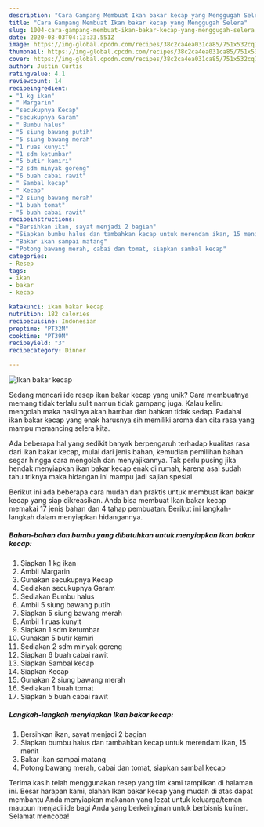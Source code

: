 ```yaml
---
description: "Cara Gampang Membuat Ikan bakar kecap yang Menggugah Selera"
title: "Cara Gampang Membuat Ikan bakar kecap yang Menggugah Selera"
slug: 1004-cara-gampang-membuat-ikan-bakar-kecap-yang-menggugah-selera
date: 2020-08-03T04:13:33.551Z
image: https://img-global.cpcdn.com/recipes/38c2ca4ea031ca85/751x532cq70/ikan-bakar-kecap-foto-resep-utama.jpg
thumbnail: https://img-global.cpcdn.com/recipes/38c2ca4ea031ca85/751x532cq70/ikan-bakar-kecap-foto-resep-utama.jpg
cover: https://img-global.cpcdn.com/recipes/38c2ca4ea031ca85/751x532cq70/ikan-bakar-kecap-foto-resep-utama.jpg
author: Justin Curtis
ratingvalue: 4.1
reviewcount: 14
recipeingredient:
- "1 kg ikan"
- " Margarin"
- "secukupnya Kecap"
- "secukupnya Garam"
- " Bumbu halus"
- "5 siung bawang putih"
- "5 siung bawang merah"
- "1 ruas kunyit"
- "1 sdm ketumbar"
- "5 butir kemiri"
- "2 sdm minyak goreng"
- "6 buah cabai rawit"
- " Sambal kecap"
- " Kecap"
- "2 siung bawang merah"
- "1 buah tomat"
- "5 buah cabai rawit"
recipeinstructions:
- "Bersihkan ikan, sayat menjadi 2 bagian"
- "Siapkan bumbu halus dan tambahkan kecap untuk merendam ikan, 15 menit"
- "Bakar ikan sampai matang"
- "Potong bawang merah, cabai dan tomat, siapkan sambal kecap"
categories:
- Resep
tags:
- ikan
- bakar
- kecap

katakunci: ikan bakar kecap 
nutrition: 182 calories
recipecuisine: Indonesian
preptime: "PT32M"
cooktime: "PT39M"
recipeyield: "3"
recipecategory: Dinner

---
```



![Ikan bakar kecap](https://img-global.cpcdn.com/recipes/38c2ca4ea031ca85/751x532cq70/ikan-bakar-kecap-foto-resep-utama.jpg)

Sedang mencari ide resep ikan bakar kecap yang unik? Cara membuatnya memang tidak terlalu sulit namun tidak gampang juga. Kalau keliru mengolah maka hasilnya akan hambar dan bahkan tidak sedap. Padahal ikan bakar kecap yang enak harusnya sih memiliki aroma dan cita rasa yang mampu memancing selera kita.



Ada beberapa hal yang sedikit banyak berpengaruh terhadap kualitas rasa dari ikan bakar kecap, mulai dari jenis bahan, kemudian pemilihan bahan segar hingga cara mengolah dan menyajikannya. Tak perlu pusing jika hendak menyiapkan ikan bakar kecap enak di rumah, karena asal sudah tahu triknya maka hidangan ini mampu jadi sajian spesial.


Berikut ini ada beberapa cara mudah dan praktis untuk membuat ikan bakar kecap yang siap dikreasikan. Anda bisa membuat Ikan bakar kecap memakai 17 jenis bahan dan 4 tahap pembuatan. Berikut ini langkah-langkah dalam menyiapkan hidangannya.

<!--inarticleads1-->

##### Bahan-bahan dan bumbu yang dibutuhkan untuk menyiapkan Ikan bakar kecap:

1. Siapkan 1 kg ikan
1. Ambil  Margarin
1. Gunakan secukupnya Kecap
1. Sediakan secukupnya Garam
1. Sediakan  Bumbu halus
1. Ambil 5 siung bawang putih
1. Siapkan 5 siung bawang merah
1. Ambil 1 ruas kunyit
1. Siapkan 1 sdm ketumbar
1. Gunakan 5 butir kemiri
1. Sediakan 2 sdm minyak goreng
1. Siapkan 6 buah cabai rawit
1. Siapkan  Sambal kecap
1. Siapkan  Kecap
1. Gunakan 2 siung bawang merah
1. Sediakan 1 buah tomat
1. Siapkan 5 buah cabai rawit




<!--inarticleads2-->

##### Langkah-langkah menyiapkan Ikan bakar kecap:

1. Bersihkan ikan, sayat menjadi 2 bagian
1. Siapkan bumbu halus dan tambahkan kecap untuk merendam ikan, 15 menit
1. Bakar ikan sampai matang
1. Potong bawang merah, cabai dan tomat, siapkan sambal kecap




Terima kasih telah menggunakan resep yang tim kami tampilkan di halaman ini. Besar harapan kami, olahan Ikan bakar kecap yang mudah di atas dapat membantu Anda menyiapkan makanan yang lezat untuk keluarga/teman maupun menjadi ide bagi Anda yang berkeinginan untuk berbisnis kuliner. Selamat mencoba!
